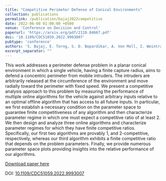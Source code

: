 ```yaml
---
title: "Competitive Perimeter Defense of Conical Environments"
collection: publications
permalink: /publication/bajaj2022competitive
date: 2022-06-08 01:00:00 +0500
venue: 'Conference on Decision and Control'
paperurl: 'https://arxiv.org/pdf/2110.04667.pdf'
doi: '10.1109/CDC51059.2022.9993007'
pubtype: 'conference'
authors: 'S. Bajaj, E. Torng, S. D. Bopardikar, A. Von Moll, I. Weintraub, E. Garcia, D. W. Casbeer'
excerpt_separator: ""
---
```

This work addresses a perimeter defense problem in a planar conical environment in which a single vehicle, having a finite capture radius, aims to defend a concentric perimeter from mobile intruders. The intruders are arbitrarily released at the circumference of the environment and move radially toward the perimeter with fixed speed. We present a competitive analysis approach to this problem by measuring the performance of multiple online algorithms for the vehicle against arbitrary inputs relative to an optimal offline algorithm that has access to all future inputs. In particular, we first establish a necessary condition on the parameter space to guarantee finite competitiveness of any algorithm and then characterize parameter regime in which one must expect a competitive ratio of at least 2. We then design and analyze three online algorithms and characterize parameter regimes for which they have finite competitive ratios. Specifically, our first two algorithms are provably 1, and 2-competitive, respectively, whereas our third algorithm exhibits a finite competitive ratio that depends on the problem parameters. Finally, we provide numerous parameter space plots providing insights into the relative performance of our algorithms.

[Download paper here](https://arxiv.org/pdf/2110.04667.pdf)

DOI: [10.1109/CDC51059.2022.9993007](https://doi.org/10.1109/CDC51059.2022.9993007)
